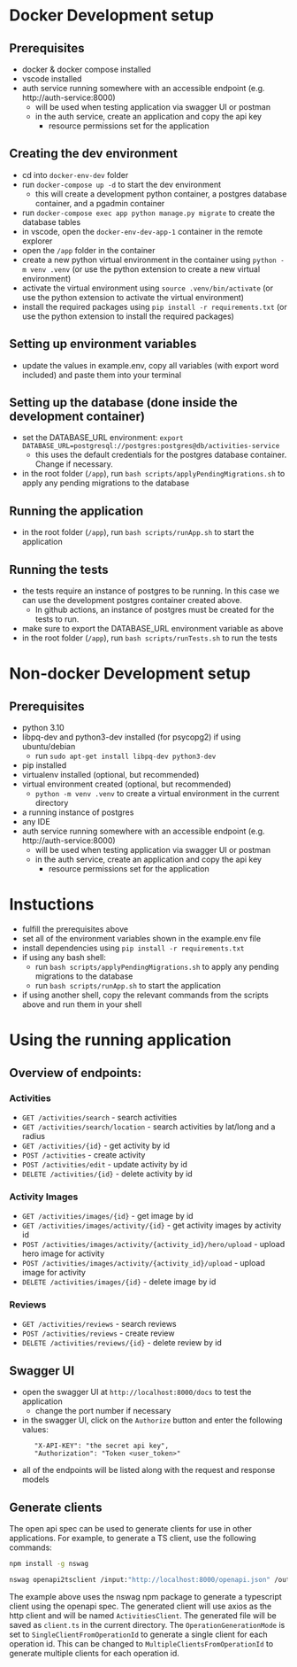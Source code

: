 
# Docker Development setup

## Prerequisites
- docker & docker compose installed
- vscode installed
- auth service running somewhere with an accessible endpoint (e.g. http://auth-service:8000)
   - will be used when testing application via swagger UI or postman
   - in the auth service, create an application and copy the api key 
      - resource permissions set for the application

## Creating the dev environment
- cd into `docker-env-dev` folder
- run `docker-compose up -d` to start the dev environment
   - this will create a development python container, a postgres database container, and a pgadmin container
- run `docker-compose exec app python manage.py migrate` to create the database tables
- in vscode, open the `docker-env-dev-app-1` container in the remote explorer
- open the `/app` folder in the container
- create a new python virtual environment in the container using `python -m venv .venv` (or use the python extension to create a new virtual environment)
- activate the virtual environment using `source .venv/bin/activate` (or use the python extension to activate the virtual environment)
- install the required packages using `pip install -r requirements.txt` (or use the python extension to install the required packages)

## Setting up environment variables
- update the values in example.env, copy all variables (with export word included) and paste them into your terminal


## Setting up the database  (done inside the development container)
- set the DATABASE_URL environment: `export DATABASE_URL=postgresql://postgres:postgres@db/activities-service` 
   - this uses the default credentials for the postgres database container. Change if necessary.
- in the root folder (`/app`), run `bash scripts/applyPendingMigrations.sh` to apply any pending migrations to the database

## Running the application
- in the root folder (`/app`), run `bash scripts/runApp.sh` to start the application

## Running the tests
- the tests require an instance of postgres to be running. In this case we can use the development postgres container created above.
   - In github actions, an instance of postgres must be created for the tests to run.
- make sure to export the DATABASE_URL environment variable as above
- in the root folder (`/app`), run `bash scripts/runTests.sh` to run the tests

# Non-docker Development setup

## Prerequisites
- python 3.10 
- libpq-dev and python3-dev installed (for psycopg2) if using ubuntu/debian
   - run `sudo apt-get install libpq-dev python3-dev`
- pip installed
- virtualenv installed (optional, but recommended)
- virtual environment created (optional, but recommended)
   - `python -m venv .venv` to create a virtual environment in the current directory
- a running instance of postgres
- any IDE
- auth service running somewhere with an accessible endpoint (e.g. http://auth-service:8000)
   - will be used when testing application via swagger UI or postman
   - in the auth service, create an application and copy the api key 
      - resource permissions set for the application

# Instuctions
- fulfill the prerequisites above
- set all of the environment variables shown in the example.env file
- install dependencies using `pip install -r requirements.txt`
- if using any bash shell:
   - run `bash scripts/applyPendingMigrations.sh` to apply any pending migrations to the database
   - run `bash scripts/runApp.sh` to start the application
- if using another shell, copy the relevant commands from the scripts above and run them in your shell


# Using the running application

## Overview of endpoints:

### Activities
- `GET /activities/search` - search activities
- `GET /activities/search/location` - search activities by lat/long and a radius
- `GET /activities/{id}` - get activity by id
- `POST /activities` - create activity
- `POST /activities/edit` - update activity by id
- `DELETE /activities/{id}` - delete activity by id

### Activity Images
- `GET /activities/images/{id}` - get image by id
- `GET /activities/images/activity/{id}` - get activity images by activity id
- `POST /activities/images/activity/{activity_id}/hero/upload` - upload hero image for activity
- `POST /activities/images/activity/{activity_id}/upload` - upload image for activity
- `DELETE /activities/images/{id}` - delete image by id

### Reviews
- `GET /activities/reviews` - search reviews
- `POST /activities/reviews` - create review
- `DELETE /activities/reviews/{id}` - delete review by id

## Swagger UI

- open the swagger UI at `http://localhost:8000/docs` to test the application
   - change the port number if necessary
- in the swagger UI, click on the `Authorize` button and enter the following values:
   ```
      "X-API-KEY": "the secret api key",
      "Authorization": "Token <user_token>"
   ```   
- all of the endpoints will be listed along with the request and response models

## Generate clients

The open api spec can be used to generate clients for use in other applications. For example, to generate a TS client, use the following commands:
```bash
npm install -g nswag

nswag openapi2tsclient /input:"http://localhost:8000/openapi.json" /output:client.ts /template:Axios /className:ActivitiesClient /OperationGenerationMode:SingleClientFromOperationId 
```

The example above uses the nswag npm package to generate a typescript client using the openapi spec. The generated client will use axios as the http client and will be named `ActivitiesClient`. The generated file will be saved as `client.ts` in the current directory. The `OperationGenerationMode` is set to `SingleClientFromOperationId` to generate a single client for each operation id. This can be changed to `MultipleClientsFromOperationId` to generate multiple clients for each operation id.